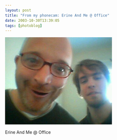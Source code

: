```yaml
---
layout: post
title: "From my phonecam: Erine And Me @ Office"
date: 2003-10-30T13:39:05
tags: [photoblog]
---
```


![Erine And Me @ Office][1]

Erine And Me @ Office

   [1]: /2003/10/30/4408233858_0.jpg
